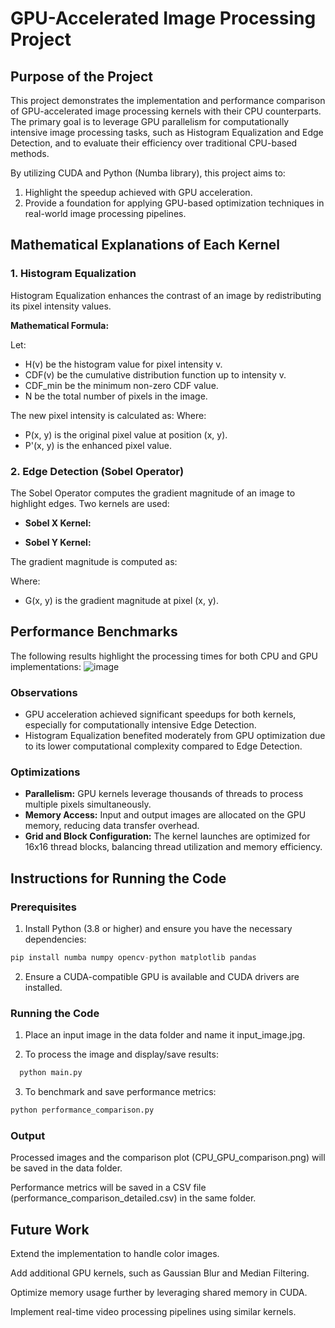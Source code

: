# GPU-Accelerated Image Processing Project

## Purpose of the Project

This project demonstrates the implementation and performance comparison of GPU-accelerated image processing kernels with their CPU counterparts. The primary goal is to leverage GPU parallelism for computationally intensive image processing tasks, such as Histogram Equalization and Edge Detection, and to evaluate their efficiency over traditional CPU-based methods.

By utilizing CUDA and Python (Numba library), this project aims to:

1. Highlight the speedup achieved with GPU acceleration.
2. Provide a foundation for applying GPU-based optimization techniques in real-world image processing pipelines.

## Mathematical Explanations of Each Kernel

### 1. Histogram Equalization

Histogram Equalization enhances the contrast of an image by redistributing its pixel intensity values.

**Mathematical Formula:**

Let:
* H(v) be the histogram value for pixel intensity v.
* CDF(v) be the cumulative distribution function up to intensity v.
* CDF_min be the minimum non-zero CDF value.
* N be the total number of pixels in the image.

The new pixel intensity is calculated as:
Where:
* P(x, y) is the original pixel value at position (x, y).
* P'(x, y) is the enhanced pixel value.

### 2. Edge Detection (Sobel Operator)

The Sobel Operator computes the gradient magnitude of an image to highlight edges. Two kernels are used:

* **Sobel X Kernel:**

* **Sobel Y Kernel:**

The gradient magnitude is computed as:

Where:

* G(x, y) is the gradient magnitude at pixel (x, y).

## Performance Benchmarks

The following results highlight the processing times for both CPU and GPU implementations:
![image](https://github.com/user-attachments/assets/e4866069-e06f-40a5-adee-52a9e9119e14)


### Observations

* GPU acceleration achieved significant speedups for both kernels, especially for computationally intensive Edge Detection.
* Histogram Equalization benefited moderately from GPU optimization due to its lower computational complexity compared to Edge Detection.

### Optimizations

* **Parallelism:** GPU kernels leverage thousands of threads to process multiple pixels simultaneously.
* **Memory Access:** Input and output images are allocated on the GPU memory, reducing data transfer overhead.
* **Grid and Block Configuration:** The kernel launches are optimized for 16x16 thread blocks, balancing thread utilization and memory efficiency.

## Instructions for Running the Code

### Prerequisites

1. Install Python (3.8 or higher) and ensure you have the necessary dependencies:

```python
pip install numba numpy opencv-python matplotlib pandas
```

2. Ensure a CUDA-compatible GPU is available and CUDA drivers are installed.

### Running the Code

1. Place an input image in the data folder and name it input_image.jpg.

2. To process the image and display/save results:
```python
  python main.py
```

3. To benchmark and save performance metrics:
  ```python
  python performance_comparison.py
``` 

### Output

Processed images and the comparison plot (CPU_GPU_comparison.png) will be saved in the data folder.

Performance metrics will be saved in a CSV file (performance_comparison_detailed.csv) in the same folder.

## Future Work

Extend the implementation to handle color images.

Add additional GPU kernels, such as Gaussian Blur and Median Filtering.

Optimize memory usage further by leveraging shared memory in CUDA.

Implement real-time video processing pipelines using similar kernels.
